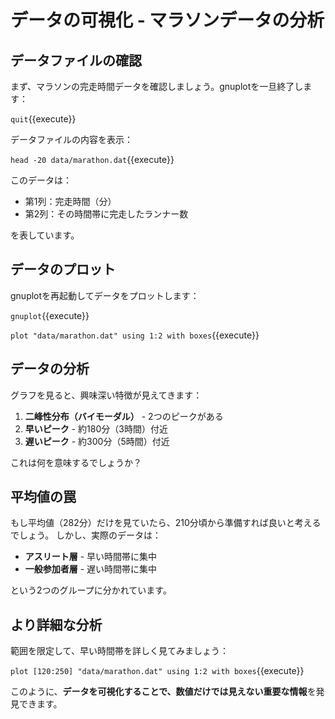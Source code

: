 # データの可視化 - マラソンデータの分析

## データファイルの確認

まず、マラソンの完走時間データを確認しましょう。gnuplotを一旦終了します：

`quit`{{execute}}

データファイルの内容を表示：

`head -20 data/marathon.dat`{{execute}}

このデータは：
- 第1列：完走時間（分）
- 第2列：その時間帯に完走したランナー数

を表しています。

## データのプロット

gnuplotを再起動してデータをプロットします：

`gnuplot`{{execute}}

`plot "data/marathon.dat" using 1:2 with boxes`{{execute}}

## データの分析

グラフを見ると、興味深い特徴が見えてきます：

1. **二峰性分布（バイモーダル）** - 2つのピークがある
2. **早いピーク** - 約180分（3時間）付近
3. **遅いピーク** - 約300分（5時間）付近

これは何を意味するでしょうか？

## 平均値の罠

もし平均値（282分）だけを見ていたら、210分頃から準備すれば良いと考えるでしょう。
しかし、実際のデータは：

- **アスリート層** - 早い時間帯に集中
- **一般参加者層** - 遅い時間帯に集中

という2つのグループに分かれています。

## より詳細な分析

範囲を限定して、早い時間帯を詳しく見てみましょう：

`plot [120:250] "data/marathon.dat" using 1:2 with boxes`{{execute}}

このように、**データを可視化することで、数値だけでは見えない重要な情報**を発見できます。